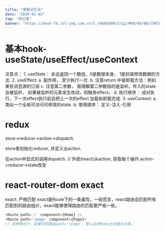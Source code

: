 ```yaml
---
title: "零散记忆点"
date: "2020-01-03"
tag: "待分类"
banner: "https://desk-fd.zol-img.com.cn/t_s960x600c5/g2/M00/04/0B/ChMlWl0-oHmIDZvqAAdz3RsOKEYAAMMNwPQhEkAB3P1417.jpg"
---
```


# 基本hook-useState/useEffect/useContext
注意点：
	1. useState： 永远返回一个数组，0是数据本身， 1是封装修改数据的方法.
	2. useEffect: 
		a. 副作用， 至少执行一次.
		b. 注意return 中是卸载方法：例如某些消息源的订阅
		c. 注意第二参数， 我理解第二参数指的是监听。传入的state会被监听， 如果被监听的元素发生改动，则触发effect。
		d. 执行顺序： 成对执行，下一次effect执行前会把上一次的effect 加载和卸载完成.
	3. useContext: 
		a. 类似一个全局可访问可修改的state.
		b. 使用顺序： 定义-注入-引用

# redux
store->reducer->action->dispatch.

store里初始化reducer, 并定义出action.

在action中显式的调用dispatch. // 外部(react)从action, 获取每个操作.action->reducer->state改变


# react-router-dom    exact
exact: 严格匹配
exact是Route下的一条属性，一般而言，react路由会匹配所有匹配到的路由组价，exact能够使得路由的匹配更严格一些。
```js
<Route path='/' component={Home} />
<Route path='/page' component={Page}>
// 这种情况下，如果匹配路由path='/page'，那么会把Home也会展示出来。
```

